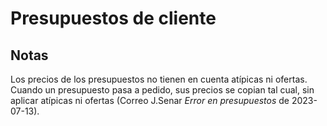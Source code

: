 # Presupuestos de cliente

## Notas

Los precios de los presupuestos no tienen en cuenta atípicas ni ofertas. Cuando un presupuesto pasa a pedido, sus precios se copian tal cual, sin aplicar atípicas ni ofertas (Correo J.Senar _Error en presupuestos_ de 2023-07-13).




